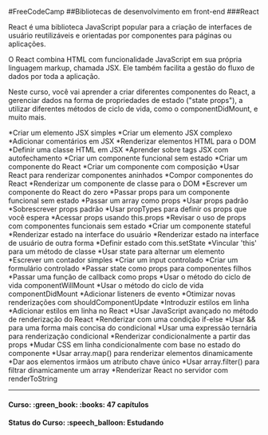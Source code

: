 #FreeCodeCamp
##Bibliotecas de desenvolvimento em front-end
###React

React é uma biblioteca JavaScript popular para a criação de interfaces de usuário reutilizáveis e orientadas por componentes para páginas ou aplicações.

O React combina HTML com funcionalidade JavaScript em sua própria linguagem markup, chamada JSX. Ele também facilita a gestão do fluxo de dados por toda a aplicação.

Neste curso, você vai aprender a criar diferentes componentes do React, a gerenciar dados na forma de propriedades de estado ("state props"), a utilizar diferentes métodos de ciclo de vida, como o componentDidMount, e muito mais.


*Criar um elemento JSX simples
*Criar um elemento JSX complexo
*Adicionar comentários em JSX
*Renderizar elementos HTML para o DOM
*Definir uma classe HTML em JSX
*Aprender sobre tags JSX com autofechamento
*Criar um componente funcional sem estado
*Criar um componente do React
*Criar um componente com composição
*Usar React para renderizar componentes aninhados
*Compor componentes do React
*Renderizar um componente de classe para o DOM
*Escrever um componente do React do zero
*Passar props para um componente funcional sem estado
*Passar um array como props
*Usar props padrão
*Sobrescrever props padrão
*Usar propTypes para definir os props que você espera
*Acessar props usando this.props
*Revisar o uso de props com componentes funcionais sem estado
*Criar um componente stateful
*Renderizar estado na interface do usuário
*Renderizar estado na interface de usuário de outra forma
*Definir estado com this.setState
*Vincular 'this' para um método de classe
*Usar state para alternar um elemento
*Escrever um contador simples
*Criar um input controlado
*Criar um formulário controlado
*Passar state como props para componentes filhos
*Passar uma função de callback como props
*Usar o método do ciclo de vida componentWillMount
*Usar o método do ciclo de vida componentDidMount
*Adicionar listeners de evento
*Otimizar novas renderizações com shouldComponentUpdate
*Introduzir estilos em linha
*Adicionar estilos em linha no React
*Usar JavaScript avançado no método de renderização do React
*Renderizar com uma condição if-else
*Usar && para uma forma mais concisa do condicional
*Usar uma expressão ternária para renderização condicional
*Renderizar condicionalmente a partir das props
*Mudar CSS em linha condicionalmente com base no estado do componente
*Usar array.map() para renderizar elementos dinamicamente
*Dar aos elementos irmãos um atributo chave único
*Usar array.filter() para filtrar dinamicamente um array
*Renderizar React no servidor com renderToString
</ul>

<hr>

<h4><b>Curso:</b> :green_book: :books: 47 capítulos</h4>
<h4><b>Status do Curso:</b> :speech_balloon: Estudando</h4>
